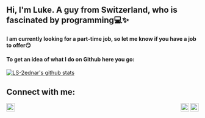 ## Hi, I'm Luke. A guy from Switzerland, who is fascinated by programming:computer::sparkles:

#### I am currently looking for a part-time job, so let me know if you have a job to offer:smirk:

#### To get an idea of what I do on Github here you go:

[![LS-2ednar's github stats](https://github-readme-stats.vercel.app/api?username=LS-2ednar)](https://github.com/anuraghazra/github-readme-stats)

## Connect with me:
[<img align = "left" alt= "linkedin" width ="22px" src="https://www.flaticon.com/svg/static/icons/svg/174/174857.svg">](https://www.linkedin.com/in/lukas-schaub-bt)
<img align = "right" width = "22px" src="https://image.flaticon.com/icons/png/512/65/65508.png" >
[<img align = "right" width = "22px" src="https://allfacebook.de/wp-content/uploads/2020/02/Twitter_Logo_Blue-300x300.png">](https://twitter.com/thecuriousluke) 

<!--
**LS-2ednar/LS-2ednar** is a ✨ _special_ ✨ repository because its `README.md` (this file) appears on your GitHub profile.

Here are some ideas to get you started:

- 🔭 I’m currently working on ...
- 🌱 I’m currently learning ...
- 👯 I’m looking to collaborate on ...
- 🤔 I’m looking for help with ...
- 💬 Ask me about ...
- 📫 How to reach me: ...
- 😄 Pronouns: ...
- ⚡ Fun fact: ...
-->
